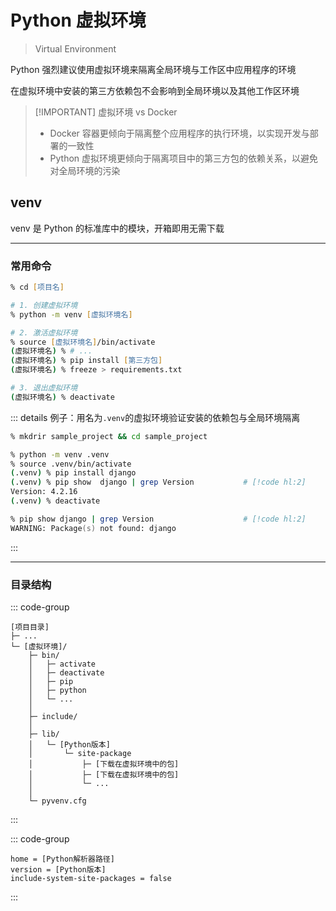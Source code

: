 # Python 虚拟环境

> Virtual Environment

Python 强烈建议使用虚拟环境来隔离全局环境与工作区中应用程序的环境

在虚拟环境中安装的第三方依赖包不会影响到全局环境以及其他工作区环境

> [!IMPORTANT] 虚拟环境 vs Docker
>
> - Docker 容器更倾向于隔离整个应用程序的执行环境，以实现开发与部署的一致性
> - Python 虚拟环境更倾向于隔离项目中的第三方包的依赖关系，以避免对全局环境的污染

## venv

venv 是 Python 的标准库中的模块，开箱即用无需下载

---

### 常用命令

```zsh
% cd [项目名]

# 1. 创建虚拟环境
% python -m venv [虚拟环境名]

# 2. 激活虚拟环境
% source [虚拟环境名]/bin/activate
(虚拟环境名) % # ...
(虚拟环境名) % pip install [第三方包]
(虚拟环境名) % freeze > requirements.txt

# 3. 退出虚拟环境
(虚拟环境名) % deactivate
```

::: details 例子：用名为`.venv`的虚拟环境验证安装的依赖包与全局环境隔离

```zsh
% mkdrir sample_project && cd sample_project

% python -m venv .venv
% source .venv/bin/activate
(.venv) % pip install django
(.venv) % pip show  django | grep Version           # [!code hl:2]
Version: 4.2.16
(.venv) % deactivate

% pip show django | grep Version                    # [!code hl:2]
WARNING: Package(s) not found: django
```

:::

---

### 目录结构

::: code-group

```[项目目录]
[项目目录]
├─ ...
└─ [虚拟环境]/
    ├─ bin/
    │   ├─ activate
    │   ├─ deactivate
    │   ├─ pip
    │   ├─ python
    │   └─ ...
    │
    ├─ include/
    │
    ├─ lib/
    │   └─ [Python版本]
    │       └─ site-package
    │           ├─ [下载在虚拟环境中的包]
    │           ├─ [下载在虚拟环境中的包]
    │           └─ ...
    │
    └─ pyvenv.cfg
```

:::

::: code-group

```[pyvenv.cfg]
home = [Python解析器路径]
version = [Python版本]
include-system-site-packages = false
```

:::
